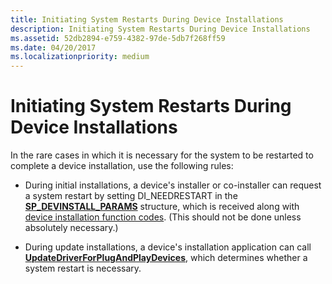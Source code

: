 ```yaml
---
title: Initiating System Restarts During Device Installations
description: Initiating System Restarts During Device Installations
ms.assetid: 52db2894-e759-4382-97de-5db7f268ff59
ms.date: 04/20/2017
ms.localizationpriority: medium
---
```


# Initiating System Restarts During Device Installations


In the rare cases in which it is necessary for the system to be restarted to complete a device installation, use the following rules:

-   During initial installations, a device's installer or co-installer can request a system restart by setting DI_NEEDRESTART in the [**SP_DEVINSTALL_PARAMS**](https://docs.microsoft.com/windows/desktop/api/setupapi/ns-setupapi-_sp_devinstall_params_a) structure, which is received along with [device installation function codes](https://docs.microsoft.com/previous-versions/ff541307(v=vs.85)). (This should not be done unless absolutely necessary.)

-   During update installations, a device's installation application can call [**UpdateDriverForPlugAndPlayDevices**](https://docs.microsoft.com/windows/desktop/api/newdev/nf-newdev-updatedriverforplugandplaydevicesa), which determines whether a system restart is necessary.

 

 





